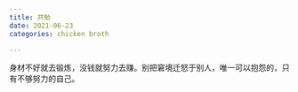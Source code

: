 ```yaml
---
title: 共勉
date: 2021-06-23
categories: chicken broth

---
```


身材不好就去锻炼，没钱就努力去赚。别把窘境迁怒于别人，唯一可以抱怨的，只有不够努力的自己。
